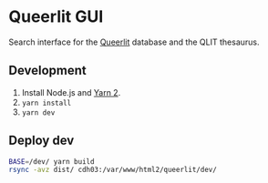 # Queerlit GUI

Search interface for the [Queerlit](https://queerlit.dh.gu.se/) database and the QLIT thesaurus.

## Development

1. Install Node.js and [Yarn 2](https://yarnpkg.com/getting-started/install).
2. `yarn install`
3. `yarn dev`

## Deploy dev

```bash
BASE=/dev/ yarn build
rsync -avz dist/ cdh03:/var/www/html2/queerlit/dev/
```
